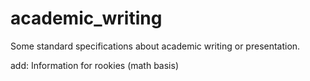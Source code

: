 # academic_writing
Some standard specifications about academic writing or presentation.

add: Information for rookies (math basis)
